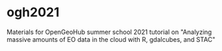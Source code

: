 # ogh2021
Materials for OpenGeoHub summer school 2021 tutorial on "Analyzing massive amounts of EO data in the cloud with R, gdalcubes, and STAC"
